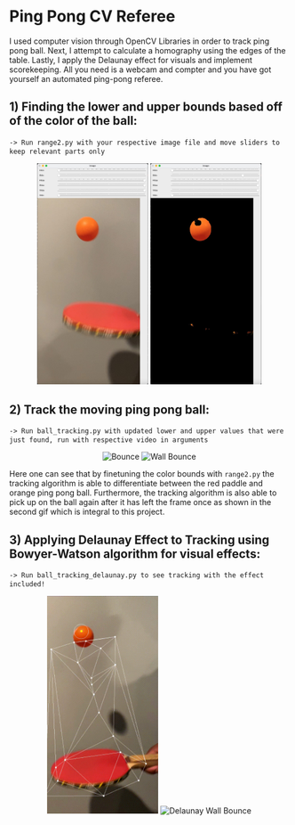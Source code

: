 # Ping Pong CV Referee
I used computer vision through OpenCV Libraries in order to track ping pong ball. Next, I attempt to calculate a homography using the edges of the table. Lastly, I apply the Delaunay effect for visuals and implement scorekeeping. All you need is a webcam and compter and you have got yourself an automated ping-pong referee.

## 1) Finding the lower and upper bounds based off of the color of the ball:
    -> Run range2.py with your respective image file and move sliders to keep relevant parts only

<div className="justify-content-between items-center">
<center>
    <img src="/images/before.jpeg" alt="Before" width="200"/>
    <span width="200"> </span>
    <img src="/images/after.jpeg" alt="After" width="200"/>
</center>
</div>



## 2) Track the moving ping pong ball:
    -> Run ball_tracking.py with updated lower and upper values that were just found, run with respective video in arguments

<div className="justify-content-between items-center">
<center>
    <img src="/images/bounceResult.gif" alt="Bounce" width="200"/>
    <img src="/images/bounceWall.gif" alt="Wall Bounce" width="600"/>
</center>
</div>

Here one can see that by finetuning the color bounds with `range2.py` the tracking algorithm is able to differentiate between the red paddle and orange ping pong ball. Furthermore, the tracking algorithm is also able to pick up on the ball again after it has left the frame once as shown in the second gif which is integral to this project.

## 3) Applying Delaunay Effect to Tracking using Bowyer-Watson algorithm for visual effects:
    -> Run ball_tracking_delaunay.py to see tracking with the effect included!
<div className="justify-content-between items-center">
<center>
    <img src="/images/delaunayBounces.gif" alt="Delaunay Bounce" width="200"/>
    <img src="/images/delaunayWall.gif" alt="Delaunay Wall Bounce" width="600"/>
</center>
</div>